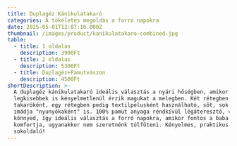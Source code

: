 ```yaml
---
title: Duplagéz Kánikulatakaró
categories: A tökéletes megoldás a forró napokra
date: 2025-05-01T12:07:16.000Z
thumbnail: /images/product/kanikulatakaro-combined.jpg
table:
  - title: 1 oldalas
    description: 3900Ft
  - title: 2 oldalas
    description: 5300Ft
  - title: Duplagéz+Pamutvászon
    description: 4500Ft
shortDescription: >-
  A duplagéz kánikulatakaró ideális választás a nyári hőségben, amikor még a
  legkisebbek is kényelmetlenül érzik magukat a melegben. Két rétegben
  takaróként, egy rétegben pedig textilpelusként használható, sőt, sok baba
  imádja "nyunyókaként" is. 100% pamut anyaga rendkívül légáteresztő, vékony és
  könnyed, így ideális választás a forró napokra, amikor fontos a baba
  komfortja, ugyanakkor nem szeretnénk túlfűteni. Kényelmes, praktikus és
  sokoldalú!
---
```


